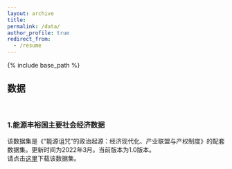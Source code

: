 ```yaml
---
layout: archive
title: 
permalink: /data/
author_profile: true
redirect_from:
  - /resume
---
```


{% include base_path %}

## 数据
<br>

### 1.能源丰裕国主要社会经济数据<br>
该数据集是《“能源诅咒”的政治起源：经济现代化、产业联盟与产权制度》的配套数据集。更新时间为2022年3月。当前版本为1.0版本。<br>
请点击[这里](http://sym915.github.io/files/data.1.EnergyCurse.xlsx)下载该数据集。
